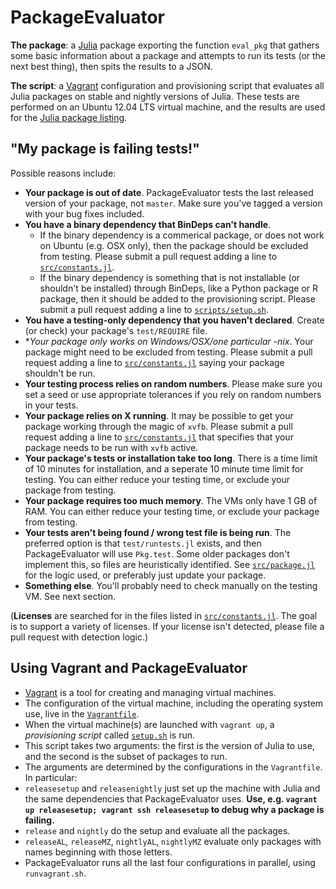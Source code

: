 PackageEvaluator
================

**The package**: a [Julia](http://julialang.org) package exporting the function `eval_pkg` that gathers some basic information about a package and attempts to run its tests (or the next best thing), then spits the results to a JSON.

**The script**: a [Vagrant](https://www.vagrantup.com/) configuration and provisioning script that evaluates all Julia packages on stable and nightly versions of Julia. These tests are performed on an Ubuntu 12.04 LTS virtual machine, and the results are used for the [Julia package listing](http://pkg.julialang.org/).

## "My package is failing tests!"

Possible reasons include:

* **Your package is out of date**. PackageEvaluator tests the last released version of your package, not `master`. Make sure you've tagged a version with your bug fixes included.
* **You have a binary dependency that BinDeps can't handle**.
  * If the binary dependency is a commerical package, or does not work on Ubuntu (e.g. OSX only), then the package should be excluded from testing. Please submit a pull request adding a line to [`src/constants.jl`](https://github.com/IainNZ/PackageEvaluator.jl/blob/master/src/constants.jl).
  * If the binary dependency is something that is not installable (or shouldn't be installed) through BinDeps, like a Python package or R package, then it should be added to the provisioning script. Please submit a pull request adding a line to [`scripts/setup.sh`](https://github.com/IainNZ/PackageEvaluator.jl/blob/master/scripts/setup.sh).
* **You have a testing-only dependency that you haven't declared**. Create (or check) your package's `test/REQUIRE` file.
* **Your package only works on Windows/OSX/one particular *-nix**. Your package might need to be excluded from testing. Please submit a pull request adding a line to [`src/constants.jl`](https://github.com/IainNZ/PackageEvaluator.jl/blob/master/src/constants.jl) saying your package shouldn't be run.
* **Your testing process relies on random numbers**. Please make sure you set a seed or use appropriate tolerances if you rely on random numbers in your tests.
* **Your package relies on X running**. It may be possible to get your package working through the magic of `xvfb`. Please submit a pull request adding a line to [`src/constants.jl`](https://github.com/IainNZ/PackageEvaluator.jl/blob/master/src/constants.jl) that specifies that your package needs to be run with `xvfb` active.
* **Your package's tests or installation take too long**. There is a time limit of 10 minutes for installation, and a seperate 10 minute time limit for testing. You can either reduce your testing time, or exclude your package from testing.
* **Your package requires too much memory**. The VMs only have 1 GB of RAM. You can either reduce your testing time, or exclude your package from testing.
* **Your tests aren't being found / wrong test file is being run**. The preferred option is that `test/runtests.jl` exists, and then PackageEvaluator will use `Pkg.test`. Some older packages don't implement this, so files are heuristically identified. See [`src/package.jl`](https://github.com/IainNZ/PackageEvaluator.jl/blob/master/src/package.jl) for the logic used, or preferably just update your package.
* **Something else**. You'll probably need to check manually on the testing VM. See next section.

(**Licenses** are searched for in the files listed in [`src/constants.jl`](https://github.com/IainNZ/PackageEvaluator.jl/blob/master/src/constants.jl). The goal is to support a variety of licenses. If your license isn't detected, please file a pull request with detection logic.)

## Using Vagrant and PackageEvaluator

* [Vagrant](https://www.vagrantup.com/) is a tool for creating and managing virtual machines.
* The configuration of the virtual machine, including the operating system use, live in the [`Vagrantfile`](https://github.com/IainNZ/PackageEvaluator.jl/blob/master/scripts/Vagrantfile).
* When the virtual machine(s) are launched with `vagrant up`, a *provisioning script* called [`setup.sh`](https://github.com/IainNZ/PackageEvaluator.jl/blob/master/scripts/setup.sh) is run.
* This script takes two arguments: the first is the version of Julia to use, and the second is the subset of packages to run.
* The arguments are determined by the configurations in the `Vagrantfile`. In particular:
 * `releasesetup` and `releasenightly` just set up the machine with Julia and the same dependencies that PackageEvaluator uses. **Use, e.g. `vagrant up releasesetup; vagrant ssh releasesetup` to debug why a package is failing.**
 * `release` and `nightly` do the setup and evaluate all the packages.
 * `releaseAL`, `releaseMZ`, `nightlyAL`, `nightlyMZ` evaluate only packages with names beginning with those letters.
* PackageEvaluator runs all the last four configurations in parallel, using `runvagrant.sh`.
